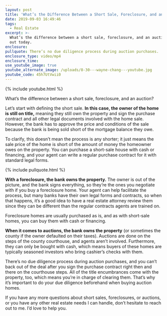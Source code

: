 ```yaml
---
layout: post
title: 'What’s the Difference Between a Short Sale, Foreclosure, and an Auction?'
date: 2019-09-03 16:49:46
tags:
  - Real Estate
excerpt: >-
  What’s the difference between a short sale, foreclosure, and an auction? Find
  out today.
enclosure:
pullquote: There’s no due diligence process during auction purchases.
enclosure_type: video/mp4
enclosure_time:
use_youtube_image: true
youtube_alternate_image: /uploads/8-30---wayne-chang---youtube.jpg
youtube_code: 45h7UtVwii0
---
```


{% include youtube.html %}

What’s the difference between a short sale, foreclosure, and an auction?

Let’s start with defining the short sale. **In this case, the owner of the home is still on title,** meaning they still own the property and sign the purchase contract and all other legal documents involved with the home sale. However, the bank has to approve the price and conditions of the sale because the bank is being sold short of the mortgage balance they owe.&nbsp;

To clarify, this doesn’t mean the process is any shorter; it just means the sale price of the home is short of the amount of money the homeowner owes on the property. You can purchase a short-sale house with cash or financing, and your agent can write a regular purchase contract for it with standard legal forms.&nbsp;

{% include pullquote.html %}

**With a foreclosure, the bank owns the property.** The owner is out of the picture, and the bank signs everything, so they’re the ones you negotiate with if you buy a foreclosure home. Your agent can help facilitate the process, but many banks have their own legal forms and contracts, so when that happens, it’s a good idea to have a real estate attorney review them since they can be different than the regular contracts agents are trained on.

Foreclosure homes are usually purchased as is, and as with short-sale homes, you can buy them with cash or financing.

**When it comes to auctions, the bank owns the property** (or sometimes the county if the owner defaulted on their taxes). Auctions are done on the steps of the county courthouse, and agents aren’t involved. Furthermore, they can only be bought with cash, which means buyers of these homes are typically seasoned investors who bring cashier’s checks with them.&nbsp;

There’s no due diligence process during auction purchases, and you can’t back out of the deal after you sign the purchase contract right then and there on the courthouse steps. All of the title encumbrances come with the property, too, which means you’re in charge of clearing them. That’s why it’s important to do your due diligence beforehand when buying auction homes.&nbsp;

If you have any more questions about short sales, foreclosures, or auctions, or you have any other real estate needs I can handle, don’t hesitate to reach out to me. I’d love to help you.
